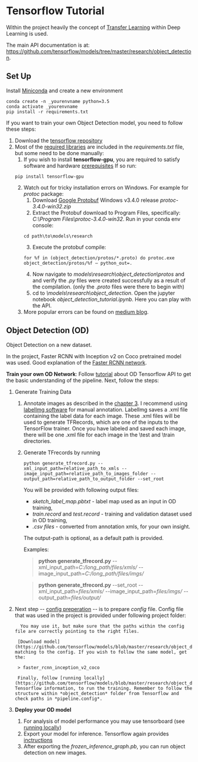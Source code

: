 # Tensorflow Tutorial

Within the project heavily the concept of [Transfer Learning](https://medium.com/the-official-integrate-ai-blog/transfer-learning-explained-7d275c1e34e2) within Deep Learning is used. 

The main API documentation is at: https://github.com/tensorflow/models/tree/master/research/object_detection.

## Set Up
Install [Miniconda](https://conda.io/miniconda.html) and create a new environment
```
conda create -n _yourenvname python=3.5
conda activate _yourenvname
pip install -r requirements.txt
```

If you want to train your own Object Detection model, you need to follow these steps:
1. Download the [tensorflow repository](https://github.com/tensorflow/models)
2. Most of the [required libraries](https://github.com/tensorflow/models/blob/master/research/object_detection/g3doc/installation.md) are included in the *requirements.txt* file, but some need to be done manually: 
   1. If you wish to install **tensorflow-gpu**, you are required to satisfy software and hardware [prerequisites](https://www.tensorflow.org/install/gpu) If so run:
   ```
   pip install tensorflow-gpu
   ```
   2.  Watch out for tricky installation errors on Windows. For example for *protoc* package:
         1. Download [Google Protobuf](https://github.com/google/protobuf) Windows v3.4.0 release *protoc-3.4.0-win32.zip*
         2. Extract the Protobuf download to Program Files, specifically: *C:\Program Files\protoc-3.4.0-win32*. Run in your conda env console:
         ```         
         cd path\to\models\research
         ```
         3. Execute the protobuf compile:
         ```
         for %f in (object_detection/protos/*.proto) do protoc.exe object_detection/protos/%f — python_out=.
         ```
         4. Now navigate to *models\research\object_detection\protos* and and verify the *.py* files were created successfully as a result of the compilation. (only the *.proto* files were there to begin with)
         5. cd to *\models\research\object_detection*. Open the jupyter notebook *object_detection_tutorial.ipynb*. Here you can play with the API.
   3. More popular errors can be found on [medium blog](https://medium.com/@rohitrpatil/how-to-use-tensorflow-object-detection-api-on-windows-102ec8097699). 



## Object Detection (OD)
Object Detection on a new dataset.

In the project, Faster RCNN with Inception v2 on Coco pretrained model was used. Good explanation of the [Faster RCNN network](https://medium.com/@smallfishbigsea/faster-r-cnn-explained-864d4fb7e3f8).

**Train your own OD Network**:
Follow [tutorial](https://github.com/EdjeElectronics/TensorFlow-Object-Detection-API-Tutorial-Train-Multiple-Objects-Windows-10) about OD Tensorflow API to get the basic understanding of the pipeline. Next, follow the steps:
1. Generate Training Data
    1. Annotate images as described in the [chapter 3](https://github.com/EdjeElectronics/TensorFlow-Object-Detection-API-Tutorial-Train-Multiple-Objects-Windows-10#3-gather-and-label-pictures). I recommend using [labelImg software](https://github.com/tzutalin/labelImg) for manual annotation. 
    LabelImg saves a .xml file containing the label data for each image. These .xml files will be used to generate TFRecords, which are one of the inputs to the TensorFlow trainer. Once you have labeled and saved each image, there will be one .xml file for each image in the \test and \train directories.
    2. Generate TFrecords by running 
        ```
        python generate_tfrecord.py --xml_input_path=relative_path_to_xmls --image_input_path=relative_path_to_images_folder --output_path=relative_path_to_output_folder --set_root 
        ```
        You will be provided with following output files:
        - *sketch_label_map.pbtxt* - label map used as an input in OD training,
        - *train.record* and *test.record* - training and validation dataset used in OD training,
        - *.csv files* - converted from annotation xmls, for your own insight.
        
        The output-path is optional, as a default path is provided.
        
        Examples:

        > **python generate_tfrecord.py** --xml_input_path=*C:/long_path/files/xmls/* --image_input_path=*C:/long_path/files/imgs/* 

        > **python generate_tfrecord.py** --set_root --xml_input_path=*files/xmls/* --image_input_path=*files/imgs/* --output_path=*files/output/*
    
2. Next step -- [config preperation](https://github.com/tensorflow/models/blob/master/research/object_detection/g3doc/configuring_jobs.md) -- is to prepare *config* file. Config file that was used in the project is provided under following project folder:

         You may use it, but make sure that the paths within the config file are correctly pointing to the right files. 
        
        [Download model](https://github.com/tensorflow/models/blob/master/research/object_detection/g3doc/detection_model_zoo.md)  matching to the config. If you wish to follow the same model, get the:
        
        > faster_rcnn_inception_v2_coco
        
        Finally, follow [running locally](https://github.com/tensorflow/models/blob/master/research/object_detection/g3doc/running_locally.md) Tensorflow information, to run the training. Remember to follow the structure within *object_detection* folder from Tensorflow and check paths in *pipeline.config*.
            
2. **Deploy your OD model** 
    1. For analysis of model performance you may use tensorboard (see [running locally](https://github.com/tensorflow/models/blob/master/research/object_detection/g3doc/running_locally.md))
    2. Export your model for inference. Tensorflow again provides [inctructions](https://github.com/tensorflow/models/blob/master/research/object_detection/g3doc/exporting_models.md)
    3. After exporting the *frozen_inference_graph.pb*, you can run object detection on new images.
